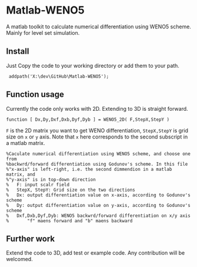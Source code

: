 # Matlab-WENO5
A matlab toolkit to calculate numerical differentiation using WENO5 scheme. Mainly for level set simulation.

## Install
Just Copy the code to your working directory or add them to your path.

``` addpath('X:\dev\GitHub\Matlab-WENO5');```

## Function usage

Currently the code only works with 2D. Extending to 3D is straight forward.

```function [ Dx,Dy,Dxf,Dxb,Dyf,Dyb ] = WENO5_2D( F,StepX,StepY )```

`F` is the 2D matrix you want to get WENO differentiation, `StepX,StepY` is grid size on `x` or `y` axis. Note that `x` here corresponds to the second subscript in a matlab matrix.

```
%Caculate numerical differentiation using WENO5 scheme, and choose one from
%backwrd/forward differentiation using Godunov's scheme. In this file
%"x-axis" is left-right, i.e. the second dimmendion in a matlab matrix, and
%"y-axis" is in top-down direction
%   F: input scalr field
%   StepX, StepY: Grid size on the two directions
%   Dx: output differentiation value on x-axis, according to Godunov's scheme
%   Dy: output differentiation value on y-axis, according to Godunov's scheme
%   Dxf,Dxb,Dyf,Dyb: WENO5 backwrd/forward differentiation on x/y axis
%       "f" maens forward and "b" maens backward
```

## Further work

Extend the code to 3D, add test or example code. Any contribution will be welcomed.